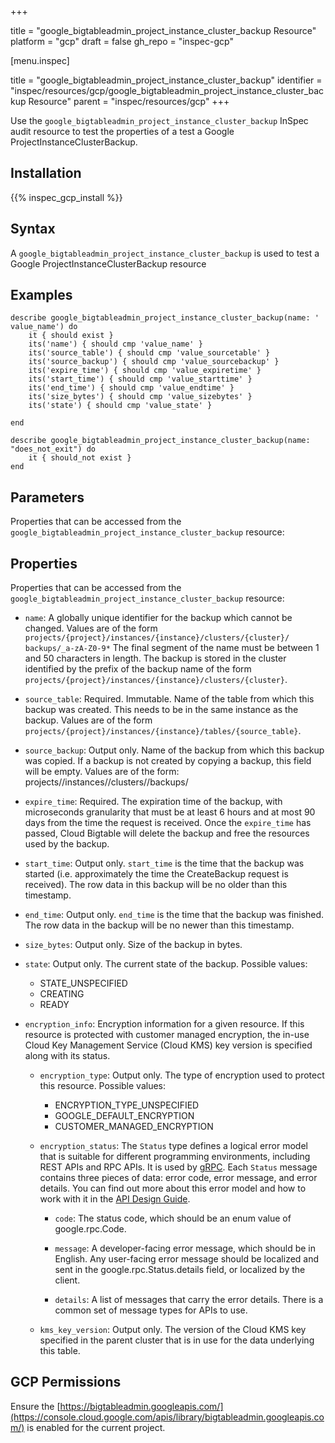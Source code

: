 +++

title = "google_bigtableadmin_project_instance_cluster_backup Resource"
platform = "gcp"
draft = false
gh_repo = "inspec-gcp"


[menu.inspec]

title = "google_bigtableadmin_project_instance_cluster_backup"
identifier = "inspec/resources/gcp/google_bigtableadmin_project_instance_cluster_backup Resource"
parent = "inspec/resources/gcp"
+++

Use the `google_bigtableadmin_project_instance_cluster_backup` InSpec audit resource to test the properties of a test a Google ProjectInstanceClusterBackup.

## Installation
{{% inspec_gcp_install %}}

## Syntax
A `google_bigtableadmin_project_instance_cluster_backup` is used to test a Google ProjectInstanceClusterBackup resource

## Examples
```
describe google_bigtableadmin_project_instance_cluster_backup(name: ' value_name') do
	it { should exist }
	its('name') { should cmp 'value_name' }
	its('source_table') { should cmp 'value_sourcetable' }
	its('source_backup') { should cmp 'value_sourcebackup' }
	its('expire_time') { should cmp 'value_expiretime' }
	its('start_time') { should cmp 'value_starttime' }
	its('end_time') { should cmp 'value_endtime' }
	its('size_bytes') { should cmp 'value_sizebytes' }
	its('state') { should cmp 'value_state' }

end

describe google_bigtableadmin_project_instance_cluster_backup(name: "does_not_exit") do
	it { should_not exist }
end
```

## Parameters
Properties that can be accessed from the `google_bigtableadmin_project_instance_cluster_backup` resource:

## Properties
Properties that can be accessed from the `google_bigtableadmin_project_instance_cluster_backup` resource:


  * `name`: A globally unique identifier for the backup which cannot be changed. Values are of the form `projects/{project}/instances/{instance}/clusters/{cluster}/ backups/_a-zA-Z0-9*` The final segment of the name must be between 1 and 50 characters in length. The backup is stored in the cluster identified by the prefix of the backup name of the form `projects/{project}/instances/{instance}/clusters/{cluster}`.

  * `source_table`: Required. Immutable. Name of the table from which this backup was created. This needs to be in the same instance as the backup. Values are of the form `projects/{project}/instances/{instance}/tables/{source_table}`.

  * `source_backup`: Output only. Name of the backup from which this backup was copied. If a backup is not created by copying a backup, this field will be empty. Values are of the form: projects//instances//clusters//backups/

  * `expire_time`: Required. The expiration time of the backup, with microseconds granularity that must be at least 6 hours and at most 90 days from the time the request is received. Once the `expire_time` has passed, Cloud Bigtable will delete the backup and free the resources used by the backup.

  * `start_time`: Output only. `start_time` is the time that the backup was started (i.e. approximately the time the CreateBackup request is received). The row data in this backup will be no older than this timestamp.

  * `end_time`: Output only. `end_time` is the time that the backup was finished. The row data in the backup will be no newer than this timestamp.

  * `size_bytes`: Output only. Size of the backup in bytes.

  * `state`: Output only. The current state of the backup.
  Possible values:
    * STATE_UNSPECIFIED
    * CREATING
    * READY

  * `encryption_info`: Encryption information for a given resource. If this resource is protected with customer managed encryption, the in-use Cloud Key Management Service (Cloud KMS) key version is specified along with its status.

    * `encryption_type`: Output only. The type of encryption used to protect this resource.
    Possible values:
      * ENCRYPTION_TYPE_UNSPECIFIED
      * GOOGLE_DEFAULT_ENCRYPTION
      * CUSTOMER_MANAGED_ENCRYPTION

    * `encryption_status`: The `Status` type defines a logical error model that is suitable for different programming environments, including REST APIs and RPC APIs. It is used by [gRPC](https://github.com/grpc). Each `Status` message contains three pieces of data: error code, error message, and error details. You can find out more about this error model and how to work with it in the [API Design Guide](https://cloud.google.com/apis/design/errors).

      * `code`: The status code, which should be an enum value of google.rpc.Code.

      * `message`: A developer-facing error message, which should be in English. Any user-facing error message should be localized and sent in the google.rpc.Status.details field, or localized by the client.

      * `details`: A list of messages that carry the error details. There is a common set of message types for APIs to use.

    * `kms_key_version`: Output only. The version of the Cloud KMS key specified in the parent cluster that is in use for the data underlying this table.


## GCP Permissions

Ensure the [https://bigtableadmin.googleapis.com/](https://console.cloud.google.com/apis/library/bigtableadmin.googleapis.com/) is enabled for the current project.
